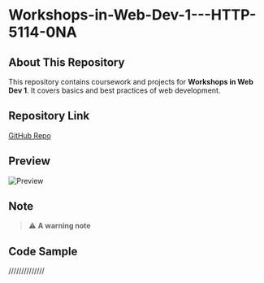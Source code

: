 # Workshops-in-Web-Dev-1---HTTP-5114-0NA

## About This Repository
This repository contains coursework and projects for **Workshops in Web Dev 1**. It covers basics and best practices of web development.

## Repository Link
[GitHub Repo](https://github.com/GulzarFatima/Back-End-Web-Development-1---HTTP-5125-RNB.git)

## Preview
![Preview](https://github.com/GulzarFatima/Workshops-in-Web-Dev-1---HTTP-5114-0NA.git)


## Note
> ⚠️ **A warning note**

## Code Sample
//////////////

